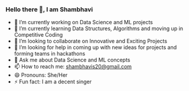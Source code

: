 ### Hello there 👋, I am Shambhavi 

<!--
**Shambhavi-Singh/Shambhavi-Singh** is a ✨ _special_ ✨ repository because its `README.md` (this file) appears on your GitHub profile.-->



- 🔭 I’m currently working on Data Science and ML projects
- 🌱 I’m currently learning Data Structures, Algorithms and moving up in Competitive Coding
- 👯 I’m looking to collaborate on Innovative and Exciting Projects 
- 🤔 I’m looking for help in coming up with new ideas for projects and forming teams in hackathons
- 💬 Ask me about Data Science and ML concepts
- 📫 How to reach me: shambhavis20@gmail.com
- 😄 Pronouns: She/Her
- ⚡ Fun fact: I am a decent singer


